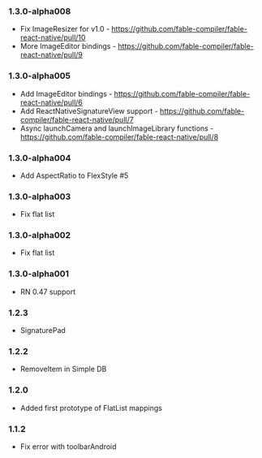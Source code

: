### 1.3.0-alpha008
* Fix ImageResizer for v1.0 - https://github.com/fable-compiler/fable-react-native/pull/10
* More ImageEditor bindings - https://github.com/fable-compiler/fable-react-native/pull/9

### 1.3.0-alpha005
* Add ImageEditor bindings - https://github.com/fable-compiler/fable-react-native/pull/6
* Add ReactNativeSignatureView support - https://github.com/fable-compiler/fable-react-native/pull/7
* Async launchCamera and launchImageLibrary functions - https://github.com/fable-compiler/fable-react-native/pull/8

### 1.3.0-alpha004
* Add AspectRatio to FlexStyle #5

### 1.3.0-alpha003
* Fix flat list

### 1.3.0-alpha002
* Fix flat list

### 1.3.0-alpha001
* RN 0.47 support

### 1.2.3
* SignaturePad

### 1.2.2
* RemoveItem in Simple DB

### 1.2.0
* Added first prototype of FlatList mappings

### 1.1.2
* Fix error with toolbarAndroid